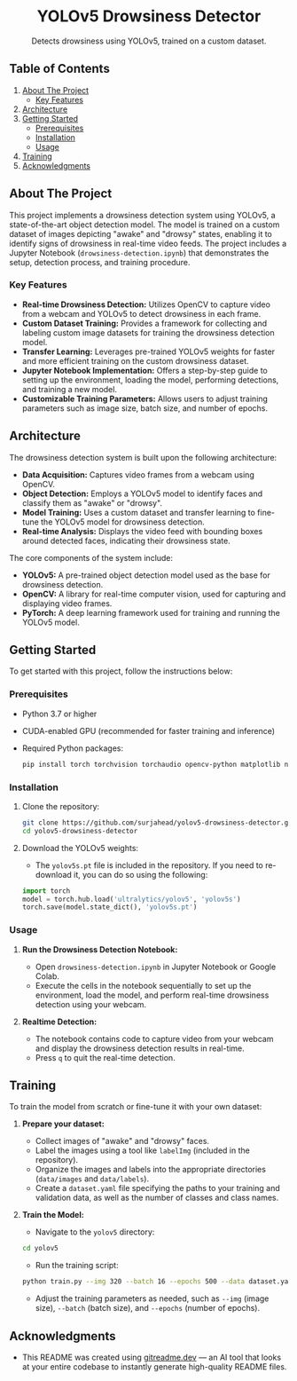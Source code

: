 <div align="center">

<h1 align="center">YOLOv5 Drowsiness Detector</h1>

  <p align="center">
    Detects drowsiness using YOLOv5, trained on a custom dataset.
    <br />
  </p>
</div>

## Table of Contents

  <ol>
    <li>
      <a href="#about-the-project">About The Project</a>
      <ul>
        <li><a href="#key-features">Key Features</a></li>
      </ul>
    </li>
    <li><a href="#architecture">Architecture</a></li>
    <li>
      <a href="#getting-started">Getting Started</a>
      <ul>
        <li><a href="#prerequisites">Prerequisites</a></li>
        <li><a href="#installation">Installation</a></li>
        <li><a href="#usage">Usage</a></li>
      </ul>
    </li>
    <li><a href="#training">Training</a></li>
    <li><a href="#acknowledgments">Acknowledgments</a></li>
  </ol>

## About The Project

This project implements a drowsiness detection system using YOLOv5, a state-of-the-art object detection model. The model is trained on a custom dataset of images depicting "awake" and "drowsy" states, enabling it to identify signs of drowsiness in real-time video feeds. The project includes a Jupyter Notebook (`drowsiness-detection.ipynb`) that demonstrates the setup, detection process, and training procedure.

### Key Features

*   **Real-time Drowsiness Detection:** Utilizes OpenCV to capture video from a webcam and YOLOv5 to detect drowsiness in each frame.
*   **Custom Dataset Training:** Provides a framework for collecting and labeling custom image datasets for training the drowsiness detection model.
*   **Transfer Learning:** Leverages pre-trained YOLOv5 weights for faster and more efficient training on the custom drowsiness dataset.
*   **Jupyter Notebook Implementation:** Offers a step-by-step guide to setting up the environment, loading the model, performing detections, and training a new model.
*   **Customizable Training Parameters:** Allows users to adjust training parameters such as image size, batch size, and number of epochs.

## Architecture

The drowsiness detection system is built upon the following architecture:

*   **Data Acquisition:** Captures video frames from a webcam using OpenCV.
*   **Object Detection:** Employs a YOLOv5 model to identify faces and classify them as "awake" or "drowsy".
*   **Model Training:** Uses a custom dataset and transfer learning to fine-tune the YOLOv5 model for drowsiness detection.
*   **Real-time Analysis:** Displays the video feed with bounding boxes around detected faces, indicating their drowsiness state.

The core components of the system include:

*   **YOLOv5:** A pre-trained object detection model used as the base for drowsiness detection.
*   **OpenCV:** A library for real-time computer vision, used for capturing and displaying video frames.
*   **PyTorch:** A deep learning framework used for training and running the YOLOv5 model.

## Getting Started

To get started with this project, follow the instructions below:

### Prerequisites

*   Python 3.7 or higher
*   CUDA-enabled GPU (recommended for faster training and inference)
*   Required Python packages:

    ```sh
    pip install torch torchvision torchaudio opencv-python matplotlib numpy
    ```

### Installation

1.  Clone the repository:

    ```sh
    git clone https://github.com/surjahead/yolov5-drowsiness-detector.git
    cd yolov5-drowsiness-detector
    ```

2.  Download the YOLOv5 weights:

    *   The `yolov5s.pt` file is included in the repository. If you need to re-download it, you can do so using the following:
    ```python
    import torch
    model = torch.hub.load('ultralytics/yolov5', 'yolov5s')
    torch.save(model.state_dict(), 'yolov5s.pt')
    ```

### Usage

1.  **Run the Drowsiness Detection Notebook:**

    *   Open `drowsiness-detection.ipynb` in Jupyter Notebook or Google Colab.
    *   Execute the cells in the notebook sequentially to set up the environment, load the model, and perform real-time drowsiness detection using your webcam.

2.  **Realtime Detection:**

    *   The notebook contains code to capture video from your webcam and display the drowsiness detection results in real-time.
    *   Press `q` to quit the real-time detection.

## Training

To train the model from scratch or fine-tune it with your own dataset:

1.  **Prepare your dataset:**

    *   Collect images of "awake" and "drowsy" faces.
    *   Label the images using a tool like `labelImg` (included in the repository).
    *   Organize the images and labels into the appropriate directories (`data/images` and `data/labels`).
    *   Create a `dataset.yaml` file specifying the paths to your training and validation data, as well as the number of classes and class names.

2.  **Train the Model:**

    *   Navigate to the `yolov5` directory:
    ```sh
    cd yolov5
    ```
    *   Run the training script:
    ```sh
    python train.py --img 320 --batch 16 --epochs 500 --data dataset.yaml --weights yolov5s.pt
    ```
    *   Adjust the training parameters as needed, such as `--img` (image size), `--batch` (batch size), and `--epochs` (number of epochs).

## Acknowledgments

- This README was created using [gitreadme.dev](https://gitreadme.dev) — an AI tool that looks at your entire codebase to instantly generate high-quality README files.
